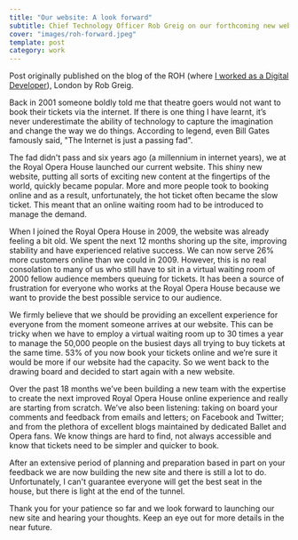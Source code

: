 ```yaml
---
title: "Our website: A look forward"
subtitle: Chief Technology Officer Rob Greig on our forthcoming new website
cover: "images/roh-forward.jpeg"
template: post
category: work
---
```


Post originally published on the blog of the ROH (where [I worked as a Digital Developer](/roh)), London by Rob Greig.

Back in 2001 someone boldly told me that theatre goers would not want to book their tickets via the internet. If there is one thing I have learnt, it’s never underestimate the ability of technology to capture the imagination and change the way we do things. According to legend, even Bill Gates famously said, "The Internet is just a passing fad".

The fad didn't pass and six years ago (a millennium in internet years), we at the Royal Opera House launched our current website. This shiny new website, putting all sorts of exciting new content at the fingertips of the world, quickly became popular. More and more people took to booking online and as a result, unfortunately, the hot ticket often became the slow ticket. This meant that an online waiting room had to be introduced to manage the demand.

When I joined the Royal Opera House in 2009, the website was already feeling a bit old. We spent the next 12 months shoring up the site, improving stability and have experienced relative success. We can now serve 26% more customers online than we could in 2009. However, this is no real consolation to many of us who still have to sit in a virtual waiting room of 2000 fellow audience members queuing for tickets. It has been a source of frustration for everyone who works at the Royal Opera House because we want to provide the best possible service to our audience.

We firmly believe that we should be providing an excellent experience for everyone from the moment someone arrives at our website. This can be tricky when we have to employ a virtual waiting room up to 30 times a year to manage the 50,000 people on the busiest days all trying to buy tickets at the same time. 53% of you now book your tickets online and we’re sure it would be more if our website had the capacity. So we went back to the drawing board and decided to start again with a new website.

Over the past 18 months we’ve been building a new team with the expertise to create the next improved Royal Opera House online experience and really are starting from scratch. We’ve also been listening: taking on board your comments and feedback from emails and letters; on Facebook and Twitter; and from the plethora of excellent blogs maintained by dedicated Ballet and Opera fans. We know things are hard to find, not always accessible and know that tickets need to be simpler and quicker to book.

After an extensive period of planning and preparation based in part on your feedback we are now building the new site and there is still a lot to do. Unfortunately, I can't guarantee everyone will get the best seat in the house, but there is light at the end of the tunnel.

Thank you for your patience so far and we look forward to launching our new site and hearing your thoughts. Keep an eye out for more details in the near future.
